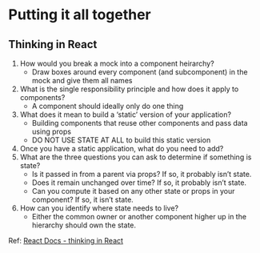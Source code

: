 # Putting it all together

## Thinking in React  

1. How would you break a mock into a component heirarchy?
   - Draw boxes around every component (and subcomponent) in the mock and give them all names  
2. What is the single responsibility principle and how does it apply to components?
   - A component should ideally only do one thing   
3. What does it mean to build a ‘static’ version of your application? 
   -  Building components that reuse other components and pass data using props 
   - DO NOT USE STATE AT ALL to build this static version
4. Once you have a static application, what do you need to add?  
5. What are the three questions you can ask to determine if something is state?
   -  Is it passed in from a parent via props? If so, it probably isn’t state.
   - Does it remain unchanged over time? If so, it probably isn’t state.
   - Can you compute it based on any other state or props in your component? If so, it isn’t state.
6. How can you identify where state needs to live?  
   - Either the common owner or another component higher up in the hierarchy should own the state.  

Ref: [React Docs - thinking in React](https://reactjs.org/docs/thinking-in-react.html)

